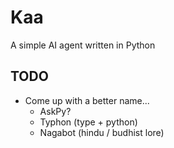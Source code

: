 # Kaa

A simple AI agent written in Python

## TODO

- Come up with a better name...
    - AskPy?
    - Typhon (type + python)
    - Nagabot (hindu / budhist lore)
